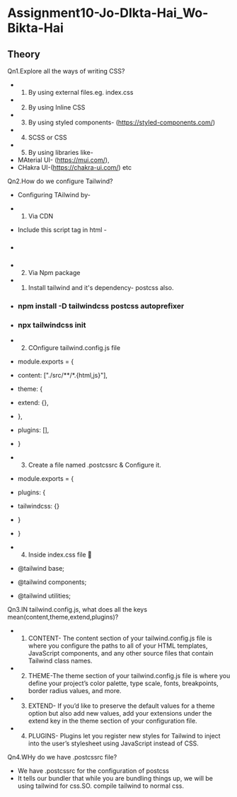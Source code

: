 # Assignment10-Jo-DIkta-Hai_Wo-Bikta-Hai
## Theory

Qn1.Explore all the ways of writing CSS?
- 1. By using external files.eg. index.css
- 2. By using Inline CSS
- 3. By using styled components- (https://styled-components.com/)
- 4. SCSS or CSS
- 5. By using libraries like- 
- MAterial UI- (https://mui.com/),
- CHakra UI-(https://chakra-ui.com/) etc

Qn2.How do we configure Tailwind?

- Configuring TAilwind by-
- 1. Via CDN
- Include this script tag in html -
- ###   <script src="https://cdn.tailwindcss.com"></script>

- 2. Via Npm package
- 1. Install tailwind and it's dependency- postcss also.
- ### npm install -D tailwindcss postcss autoprefixer
- ### npx tailwindcss init

- 2. COnfigure tailwind.config.js file
- module.exports = {
-  content: ["./src/**/*.{html,js}"],
-  theme: {
-   extend: {},
- },
- plugins: [],
- }

- 3. Create a file named .postcssrc & Configure it.
- module.exports = {
-  plugins: {
-    tailwindcss: {}
- }
- }

- 4. Inside index.css file 📝
- @tailwind base;
- @tailwind components;
- @tailwind utilities;

Qn3.IN tailwind.config.js, what does all the keys mean(content,theme,extend,plugins)?

- 1. CONTENT- The content section of your tailwind.config.js file is where you configure the paths to all of your HTML templates, JavaScript components, and any other source files that contain Tailwind class names.
- 2. THEME-The theme section of your tailwind.config.js file is where you define your project’s color palette, type scale, fonts, breakpoints, border radius values, and more.
- 3. EXTEND- If you’d like to preserve the default values for a theme option but also add new values, add your extensions under the extend key in the theme section of your configuration file.
- 4. PLUGINS- Plugins let you register new styles for Tailwind to inject into the user’s stylesheet using JavaScript instead of CSS.

Qn4.WHy do we have .postcssrc file?

- We have .postcssrc for the configuration of postcss 
- It tells our bundler that while you are bundling things up, we will be using tailwind for css.SO. compile tailwind to normal css.
